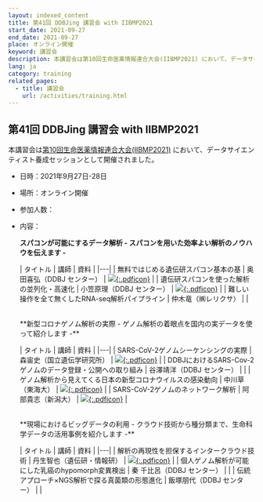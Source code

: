```yaml
---
layout: indexed_content
title: 第41回 DDBJing 講習会 with IIBMP2021
start_date: 2021-09-27
end_date: 2021-09-27
place: オンライン開催
keyword: 講習会
description: 本講習会は第10回生命医薬情報連合大会(IIBMP2021) において、データサイエンティスト養成セッションとして開催されました。
lang: ja
category: training
related_pages:
  - title: 講習会
    url: /activities/training.html
---
```


## 第41回 DDBJing 講習会 with IIBMP2021  <a name="41"></a>

本講習会は[第10回生命医薬情報連合大会(IIBMP2021)](https://iibmp2021.hamadalab.com/ddbj_session/) において、データサイエンティスト養成セッションとして開催されました。

- 日時：2021年9月27日-28日
- 場所：オンライン開催
- 参加人数：
- 内容：

    **スパコンが可能にするデータ解析 - スパコンを用いた効率よい解析のノウハウを伝えます -**

    | タイトル | 講師 | 資料 |
    |---|
    | 無料ではじめる遺伝研スパコン基本の基 | 奥田喜弘（DDBJ センター） | [![](/assets/images/parts/youtube_icon.svg){:.pdficon}](https://www.youtube.com/playlist?list=PL_dbAF_dbOEqpnyqPlXxwZTpjmrNsPy50) |
    | 遺伝研スパコンを使った解析の並列化・高速化 | 小笠原理（DDBJ センター） | [![](/assets/images/parts/youtube_icon.svg){:.pdficon}](https://www.youtube.com/playlist?list=PL_dbAF_dbOErzUIYuBu_4DSQCv-X3pARC) |
    | 難しい操作を全て無くしたRNA-seq解析パイプライン | 仲木竜（㈱レリクサ） |  |    

    <br>
    **新型コロナゲノム解析の実際 - ゲノム解析の着眼点を国内の実データを使って紹介します -**

    | タイトル | 講師 | 資料 |
    |---|
    | SARS-CoV-2ゲノムシーケンシングの実際 | 森宙史（国立遺伝学研究所） | [![](/assets/images/parts/youtube_icon.svg){:.pdficon}](https://www.youtube.com/playlist?list=PL_dbAF_dbOEoFmjuLCs5yqTV01RcNGqNQ) |
    | DDBJにおけるSARS-Cov-2ゲノムのデータ登録・公開への取り組み | 谷澤靖洋（DDBJ センター） |  |
    | ゲノム解析から見えてくる日本の新型コロナウイルスの感染動向 | 中川草（東海大） | [![](/assets/images/parts/youtube_icon.svg){:.pdficon}](https://www.youtube.com/playlist?list=PL_dbAF_dbOErw9z5bzxrM0psq_HaBeslU) |
    | SARS-CoV-2ゲノムのネットワーク解析 | 阿部貴志（新潟大） | [![](/assets/images/parts/youtube_icon.svg){:.pdficon}](https://www.youtube.com/playlist?list=PL_dbAF_dbOEpKA5dWTiHIkLTKefc0yqLt) |
     
    <br>
    **現場におけるビッグデータの利用 - クラウド技術から種分類まで、生命科学データの活用事例を紹介します -**

    | タイトル | 講師 | 資料 |
    |---|
    | 解析の再現性を担保するインタークラウド技術 | 丹生智也（遺伝研・情報研） | [![](/assets/images/parts/youtube_icon.svg){:.pdficon}](https://www.youtube.com/playlist?list=PL_dbAF_dbOEorgG4AHl5ws_y_JFhELLPh) |
    | 個人ゲノム解析が可能にした乳癌のhypomorph変異検出 | 秦 千比呂（DDBJ センター） |  |
    | 伝統アプローチ×NGS解析で探る真菌類の形態進化 | 飯塚朋代（DDBJ センター） |  |

